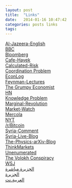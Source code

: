 ```yaml
---
layout: post
title:  "Links"
date:   2014-01-16 10:47:42
categories: posts links
tags:
---
```


<div class="list-group">
	<a target="_blank" class="list-group-item" style="margin-bottom: -30px;" href="http://www.aljazeera.com/news/middleeast/">Al-Jazeera-English</a><br />
	<a target="_blank" class="list-group-item" style="margin-bottom: -30px;" href="http://www.bbc.co.uk/news/world/">BBC</a><br />
	<a target="_blank" class="list-group-item" style="margin-bottom: -30px;" href="http://www.bloomberg.com/">Bloomberg</a><br />
	<a target="_blank" class="list-group-item" style="margin-bottom: -30px;" href="http://www.cafehayek.com/">Cafe-Hayek</a><br />
	<a target="_blank" class="list-group-item" style="margin-bottom: -30px;" href="http://www.calculatedriskblog.com/">Calculated-Risk</a><br />
	<a target="_blank" class="list-group-item" style="margin-bottom: -30px;" href="http://www.coordinationproblem.org/">Coordination Problem</a><br />
	<a target="_blank" class="list-group-item" style="margin-bottom: -30px;" href="http://econlog.econlib.org/">EconLog</a><br />
	<a target="_blank" class="list-group-item" style="margin-bottom: -30px;" href="http://www.feynmanlectures.caltech.edu/">Feynman-Lectures</a><br />
	<a target="_blank" class="list-group-item" style="margin-bottom: -30px;" href="http://johnhcochrane.blogspot.com/">The Grumpy Economist</a><br />
	<a target="_blank" class="list-group-item" style="margin-bottom: -30px;" href="https://news.ycombinator.com/news">HN</a><br />
	<a target="_blank" class="list-group-item" style="margin-bottom: -30px;" href="http://knowledgeproblem.com/">Knowledge Problem</a><br />
	<a target="_blank" class="list-group-item" style="margin-bottom: -30px;" href="http://marginalrevolution.com/">Marginal-Revolution</a><br />
	<a target="_blank" class="list-group-item" style="margin-bottom: -30px;" href="http://www.marketwatch.com/">Market-Watch</a><br />
	<a target="_blank" class="list-group-item" style="margin-bottom: -30px;" href="http://www.mercola.com/">Mercola</a><br />
	<a target="_blank" class="list-group-item" style="margin-bottom: -30px;" href="http://www.nytimes.com/">NYT</a><br />
	<a target="_blank" class="list-group-item" style="margin-bottom: -30px;" href="http://www.reddit.com/r/bitcoin">/r/Bitcoin</a><br />
	<a target="_blank" class="list-group-item" style="margin-bottom: -30px;" href="http://www.joshualandis.com/blog/">Syria-Comment</a><br />
	<a target="_blank" class="list-group-item" style="margin-bottom: -30px;" href="http://live.aljazeera.com/Event/Syria_Live_Blog">Syria-Live-Blog</a><br />
	<a target="_blank" class="list-group-item" style="margin-bottom: -30px;" href="https://medium.com/the-physics-arxiv-blog">The-Physics-arXiv-Blog</a><br />
	<a target="_blank" class="list-group-item" style="margin-bottom: -30px;" href="http://thinkmarkets.wordpress.com/">ThinkMarkets</a><br />
	<a target="_blank" class="list-group-item" style="margin-bottom: -30px;" href="http://unenumerated.blogspot.com/">Unenumerated</a><br />
	<a target="_blank" class="list-group-item" style="margin-bottom: -30px;" href="http://www.volokh.com/">The Volokh Conspiracy</a><br />
	<a target="_blank" class="list-group-item" style="margin-bottom: -30px;" href="http://online.wsj.com/home-page">WSJ</a><br />
	<a target="_blank" class="list-group-item" style="margin-bottom: -30px;" href="http://www.livestation.com/ar/channels/aljazeera-arabic">الجزيرة مباشرة</a><br />
	<a target="_blank" class="list-group-item" style="margin-bottom: -30px;" href="http://www.aljazeera.net/portal">الجزيرة</a><br />
	<a target="_blank" class="list-group-item" style="margin-bottom: -30px;" href="http://www.alarabiya.net/default.html">العربية.نت</a>
</div>